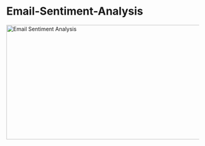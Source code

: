 # Email-Sentiment-Analysis
<img src="https://media.licdn.com/dms/image/D5612AQEosFlrwZAycw/article-cover_image-shrink_600_2000/0/1671606347481?e=2147483647&v=beta&t=mcl2a2vJRB0KYxbRvqsJKWuDS_j4-NuOpoIvHBD2N6o" alt="Email Sentiment Analysis" width="1000" height="300">

